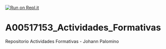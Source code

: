

[![Run on Repl.it](https://repl.it/badge/github/A00517153/A00517153_Actividades_Formativas)](https://repl.it/github/A00517153/A00517153_Actividades_Formativas)

# A00517153_Actividades_Formativas
Repositorio Actividades Formativas - Johann Palomino
